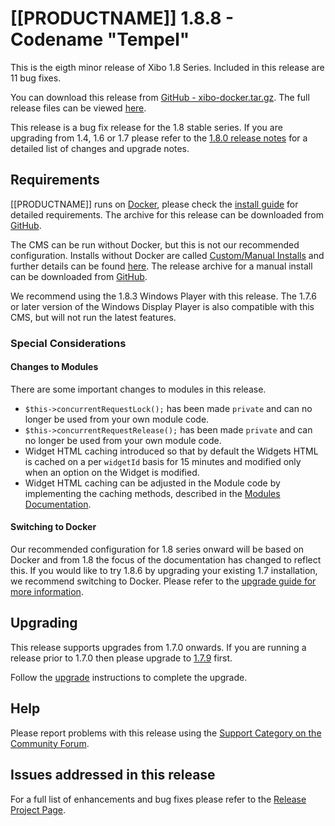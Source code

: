 <!--toc=getting_started-->

# [[PRODUCTNAME]] 1.8.8 - Codename "Tempel"

This is the eigth minor release of Xibo 1.8 Series. Included in this release are 11 bug fixes.

You can download this release from [GitHub - xibo-docker.tar.gz](https://github.com/xibosignage/xibo-cms/releases/download/1.8.8/xibo-docker.tar.gz). The full release files can be viewed [here](https://github.com/xibosignage/xibo-cms/releases/tag/1.8.8).

This release is a bug fix release for the 1.8 stable series. If you are upgrading from 1.4, 1.6 or 1.7 please refer to the [1.8.0 release notes](release_notes_1.8.0.html) for a detailed list of changes and upgrade notes.




## Requirements

[[PRODUCTNAME]] runs on [Docker](install_docker.html), please check the [install guide](install_cms.html) for detailed requirements. The archive for this release can be downloaded from [GitHub](https://github.com/xibosignage/xibo-docker/releases/tag/1.8.4).

The CMS can be run without Docker, but this is not our recommended configuration. Installs without Docker are called [Custom/Manual Installs](manual_install.html) and further details can be found [here](manual_install.html). The release archive for a manual install can be downloaded from [GitHub](https://github.com/xibosignage/xibo-cms/releases/tag/1.8.4).

We recommend using the 1.8.3 Windows Player with this release. The 1.7.6 or later version of the Windows Display Player is also compatible with this CMS, but will not run the latest features.



### Special Considerations

#### Changes to Modules

There are some important changes to modules in this release.

- `$this->concurrentRequestLock();` has been made `private` and can no longer be used from your own module code.
- `$this->concurrentRequestRelease();` has been made `private` and can no longer be used from your own module code.
- Widget HTML caching introduced so that by default the Widgets HTML is cached on a per `widgetId` basis for 15 minutes and modified only when an option on the Widget is modified.
- Widget HTML caching can be adjusted in the Module code by implementing the caching methods, described in the [Modules Documentation](advanced_modules.html#rendering).



#### Switching to Docker
Our recommended configuration for 1.8 series onward will be based on Docker and from 1.8 the focus of the documentation has changed to reflect this. If you would like to try 1.8.6 by upgrading your existing 1.7 installation, we recommend switching to Docker. Please refer to the [upgrade guide for more information](upgrade_switch_to_docker.html).




## Upgrading

This release supports upgrades from 1.7.0 onwards. If you are running a release prior to 1.7.0 then please upgrade to [1.7.9](release_notes_1.7.9.html) first.

Follow the [upgrade](upgrade.html) instructions to complete the upgrade.



## Help

Please report problems with this release using the [Support Category on the Community Forum](https://community.xibo.org.uk/c/support).



## Issues addressed in this release

For a full list of enhancements and bug fixes please refer to the [Release Project Page](https://github.com/xibosignage/xibo/issues?q=milestone%3A1.8.8+is%3Aclosed).

